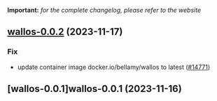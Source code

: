 **Important:**
*for the complete changelog, please refer to the website*




## [wallos-0.0.2](https://github.com/truecharts/charts/compare/wallos-0.0.1...wallos-0.0.2) (2023-11-17)

### Fix

- update container image docker.io/bellamy/wallos to latest ([#14771](https://github.com/truecharts/charts/issues/14771))
  
  


## [wallos-0.0.1]wallos-0.0.1 (2023-11-16)

